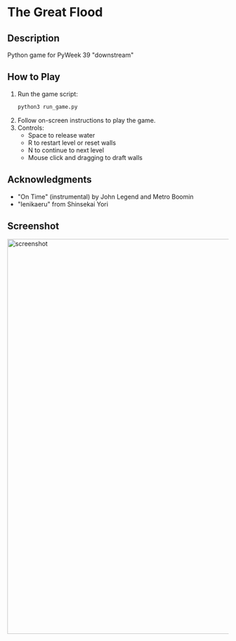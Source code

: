 # The Great Flood

## Description
Python game for PyWeek 39 "downstream"

## How to Play
1. Run the game script:
   ```sh
   python3 run_game.py
   ```
2. Follow on-screen instructions to play the game.
3. Controls:
   - Space to release water
   - R to restart level or reset walls
   - N to continue to next level
   - Mouse click and dragging to draft walls

## Acknowledgments
- "On Time" (instrumental) by John Legend and Metro Boomin
- "Ienikaeru" from Shinsekai Yori

## Screenshot
<img width="900" alt="screenshot" src="https://github.com/user-attachments/assets/c6382b35-faaf-4bd6-8285-a861afe8a175" />

